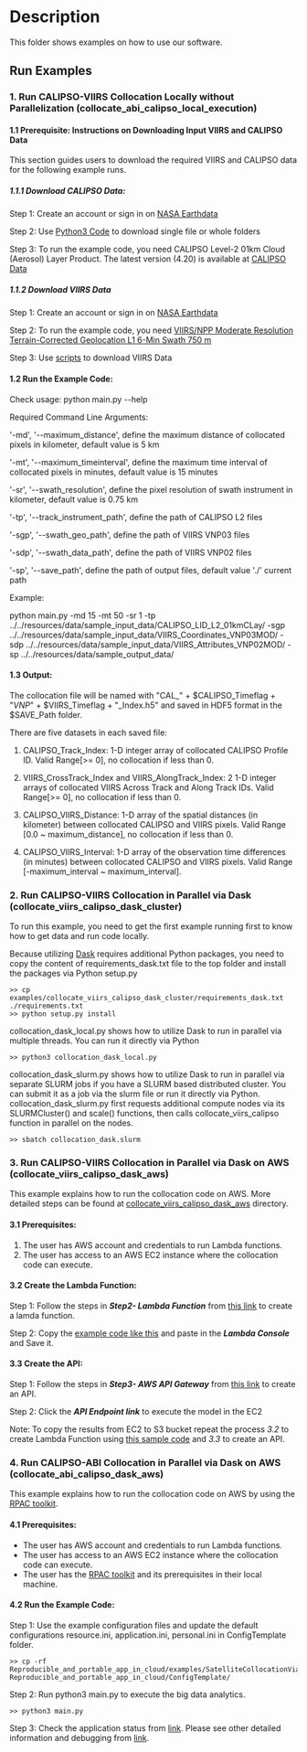 # Description
This folder shows examples on how to use our software.

## Run Examples

### 1. Run CALIPSO-VIIRS Collocation Locally without Parallelization (collocate_abi_calipso_local_execution)

#### 1.1 Prerequisite: Instructions on Downloading Input VIIRS and CALIPSO Data
This section guides users to download the required VIIRS and CALIPSO data for the following example runs.

##### 1.1.1 Download CALIPSO Data:
Step 1: Create an account or sign in on [NASA Earthdata](https://urs.earthdata.nasa.gov/)

Step 2: Use [Python3 Code](https://forum.earthdata.nasa.gov/viewtopic.php?f=7&t=2330&sid=cbc21236b1005808dbe9dbacf066c027) to download single file or whole folders

Step 3: To run the example code, you need CALIPSO Level-2 01km Cloud (Aerosol) Layer Product. The latest version (4.20) is available at [CALIPSO Data](https://asdc.larc.nasa.gov/data/CALIPSO/LID_L2_01kmCLay-Standard-V4-20/)

##### 1.1.2 Download VIIRS Data
Step 1: Create an account or sign in on [NASA Earthdata](https://urs.earthdata.nasa.gov/)

Step 2: To run the example code, you need [VIIRS/NPP Moderate Resolution Terrain-Corrected Geolocation L1 6-Min Swath 750 m](https://ladsweb.modaps.eosdis.nasa.gov/archive/allData/5200/VNP03MOD/)

Step 3: Use [scripts](https://ladsweb.modaps.eosdis.nasa.gov/tools-and-services/data-download-scripts/#python) to download VIIRS Data

#### 1.2 Run the Example Code:

Check usage:
python main.py --help

Required Command Line Arguments:

'-md',  '--maximum_distance', define the maximum distance of collocated pixels in kilometer, default value is 5 km

'-mt',  '--maximum_timeinterval', define the maximum time interval of collocated pixels in minutes, default value is 15 minutes

'-sr',  '--swath_resolution', define the pixel resolution of swath instrument in kilometer, default value is 0.75 km

'-tp',  '--track_instrument_path', define the path of CALIPSO L2 files

'-sgp', '--swath_geo_path', define the path of VIIRS VNP03 files

'-sdp', '--swath_data_path', define the path of VIIRS VNP02 files

'-sp',  '--save_path', define the path of output files, default value './' current path

Example:

python main.py -md 15 -mt 50 -sr 1 -tp ../../resources/data/sample_input_data/CALIPSO_LID_L2_01kmCLay/ -sgp ../../resources/data/sample_input_data/VIIRS_Coordinates_VNP03MOD/ -sdp ../../resources/data/sample_input_data/VIIRS_Attributes_VNP02MOD/ -sp ../../resources/data/sample_output_data/


#### 1.3 Output:

The collocation file will be named with "CAL_" + $CALIPSO_Timeflag + "_VNP_" + $VIIRS_Timeflag + "_Index.h5" and saved in HDF5 format in the $SAVE_Path folder.

There are five datasets in each saved file:

1) CALIPSO_Track_Index: 1-D integer array of collocated CALIPSO Profile ID. Valid Range[>= 0], no collocation if less than 0.


2) VIIRS_CrossTrack_Index and VIIRS_AlongTrack_Index: 2 1-D integer arrays of collocated VIIRS Across Track and Along Track IDs. Valid Range[>= 0], no collocation if less than 0.

3) CALIPSO_VIIRS_Distance: 1-D array of the spatial distances (in kilometer) between collocated CALIPSO and VIIRS pixels. Valid Range [0.0 ~ maximum_distance], no collocation if less than 0.

4) CALIPSO_VIIRS_Interval: 1-D array of the observation time differences (in minutes) between collocated CALIPSO and VIIRS pixels. Valid Range [-maximum_interval ~ maximum_interval].

### 2. Run CALIPSO-VIIRS Collocation in Parallel via Dask (collocate_viirs_calipso_dask_cluster)
To run this example, you need to get the first example running first to know how to get data and run code locally.

Because utilizing [Dask](https://dask.org/) requires additional Python packages, you need to copy the content of requirements_dask.txt file to the top folder and install the packages via Python setup.py
```
>> cp examples/collocate_viirs_calipso_dask_cluster/requirements_dask.txt ./requirements.txt
>> python setup.py install
```

collocation_dask_local.py shows how to utilize Dask to run in parallel via multiple threads. You can run it directly via Python
```
>> python3 collocation_dask_local.py
```

collocation_dask_slurm.py shows how to utilize Dask to run in parallel via separate SLURM jobs if you have a SLURM based distributed cluster. You can submit it as a job via the slurm file or run it directly via Python. collocation_dask_slurm.py first requests additional compute nodes via its SLURMCluster() and scale() functions, then calls collocate_viirs_calipso function in parallel on the nodes.
```
>> sbatch collocation_dask.slurm
```

### 3. Run CALIPSO-VIIRS Collocation in Parallel via Dask on AWS (collocate_viirs_calipso_dask_aws)
This example explains how to run the collocation code on AWS. More detailed steps can be found at [collocate_viirs_calipso_dask_aws](collocate_viirs_calipso_dask_aws) directory.

#### 3.1 Prerequisites:
1. The user has AWS account and credentials to run Lambda functions.
2. The user has access to an AWS EC2 instance where the collocation code can execute.

#### 3.2 Create the Lambda Function:
Step 1: Follow the steps in ___Step2- Lambda Function___ from [this link](https://github.com/AI-4-atmosphere-remote-sensing/satellite_collocation/tree/main/examples/collocate_viirs_calipso_dask_aws#step2--lambda-function:~:text=a%20lambda%20function!-,Step2%2D%20Lambda%20Function,-%2D%2DCreate%20a%20Lambda) to create a lamda function.

Step 2: Copy the [example code like this](https://github.com/AI-4-atmosphere-remote-sensing/satellite_collocation/blob/main/examples/collocate_viirs_calipso_dask_aws/service_1_trigger_lambda_to_execute.py) and paste in the **_Lambda Console_** and Save it.

#### 3.3 Create the API:
Step 1: Follow the steps in ___Step3- AWS API Gateway___ from [this link](https://github.com/AI-4-atmosphere-remote-sensing/satellite_collocation/tree/main/examples/collocate_viirs_calipso_dask_aws#:~:text=Step3%2D%20AWS%20API%20Gateway) to create an API.

Step 2: Click the _**API Endpoint link**_ to execute the model in the EC2

Note: To copy the results from EC2 to S3 bucket repeat the process _3.2_ to create Lambda Function using [this sample code](https://github.com/AI-4-atmosphere-remote-sensing/satellite_collocation/blob/main/examples/collocate_viirs_calipso_dask_aws/service_2_trigger_lambda_to_copy_files_to_S3.py) and _3.3_ to create an API.

### 4. Run CALIPSO-ABI Collocation in Parallel via Dask on AWS (collocate_abi_calipso_dask_aws)
This example explains how to run the collocation code on AWS by using the [RPAC toolkit](https://github.com/big-data-lab-umbc/Reproducible_and_portable_app_in_cloud).

#### 4.1 Prerequisites:
- The user has AWS account and credentials to run Lambda functions.
- The user has access to an AWS EC2 instance where the collocation code can execute.
- The user has the [RPAC toolkit](https://github.com/big-data-lab-umbc/Reproducible_and_portable_app_in_cloud) and its prerequisites in their local machine.

#### 4.2 Run the Example Code:
Step 1: Use the example configuration files and update the default configurations resource.ini, application.ini, personal.ini in ConfigTemplate folder.
```
>> cp -rf Reproducible_and_portable_app_in_cloud/examples/SatelliteCollocationViaDask/* Reproducible_and_portable_app_in_cloud/ConfigTemplate/
```
Step 2: Run python3 main.py to execute the big data analytics.
```
>> python3 main.py
```
Step 3: Check the application status from [link](https://us-west-2.console.aws.amazon.com/cloudformation/home?region=us-west-2). Please see other detailed information and debugging from [link](https://github.com/big-data-lab-umbc/Reproducible_and_portable_app_in_cloud/blob/main/README.md).
